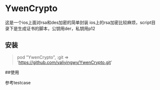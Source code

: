 # YwenCrypto

这是一个ios上面对rsa和des加密的简单封装
ios上的rsa加密比较麻烦，script目录下是生成证书的脚本，公钥用der，私钥用p12
## 安装

>    pod "YwenCrypto", :git => 'https://github.com/yaliyingwy/YwenCrypto.git'

##使用

参考testcase

